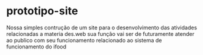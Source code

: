 # prototipo-site
Nossa simples contrução de um site para o desenvolvimento das atividades relacionadas a materia des.web 
sua função vai ser de futuramente atender ao publico com seu funcionamento relacionado ao sistema de funcionamento do ifood
